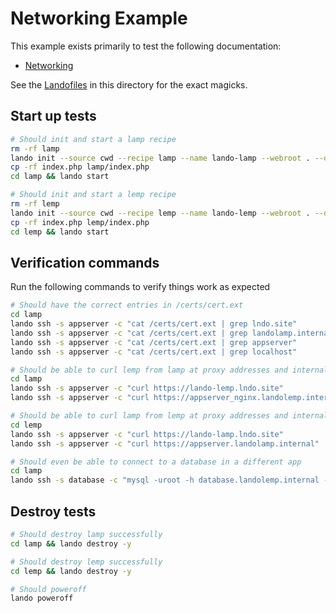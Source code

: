 Networking Example
==================

This example exists primarily to test the following documentation:

* [Networking](http://docs.devwithlando.io/config/networking.html)

See the [Landofiles](http://docs.devwithlando.io/config/lando.html) in this directory for the exact magicks.

Start up tests
--------------

```bash
# Should init and start a lamp recipe
rm -rf lamp
lando init --source cwd --recipe lamp --name lando-lamp --webroot . --dest lamp
cp -rf index.php lamp/index.php
cd lamp && lando start

# Should init and start a lemp recipe
rm -rf lemp
lando init --source cwd --recipe lemp --name lando-lemp --webroot . --dest lemp
cp -rf index.php lemp/index.php
cd lemp && lando start
```

Verification commands
---------------------

Run the following commands to verify things work as expected

```bash
# Should have the correct entries in /certs/cert.ext
cd lamp
lando ssh -s appserver -c "cat /certs/cert.ext | grep lndo.site"
lando ssh -s appserver -c "cat /certs/cert.ext | grep landolamp.internal"
lando ssh -s appserver -c "cat /certs/cert.ext | grep appserver"
lando ssh -s appserver -c "cat /certs/cert.ext | grep localhost"

# Should be able to curl lemp from lamp at proxy addresses and internal hostname
cd lamp
lando ssh -s appserver -c "curl https://lando-lemp.lndo.site"
lando ssh -s appserver -c "curl https://appserver_nginx.landolemp.internal"

# Should be able to curl lamp from lemp at proxy addresses and internal hostname
cd lemp
lando ssh -s appserver -c "curl https://lando-lamp.lndo.site"
lando ssh -s appserver -c "curl https://appserver.landolamp.internal"

# Should even be able to connect to a database in a different app
cd lamp
lando ssh -s database -c "mysql -uroot -h database.landolemp.internal -e \'quit\'"
```

Destroy tests
-------------

```bash
# Should destroy lamp successfully
cd lamp && lando destroy -y

# Should destroy lemp successfully
cd lemp && lando destroy -y

# Should poweroff
lando poweroff
```
